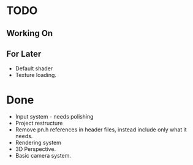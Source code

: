 # TODO

## Working On

## For Later
* Default shader
* Texture loading.

# Done
* Input system - needs polishing
* Project restructure
* Remove pn.h references in header files, instead include only what it needs.
* Rendering system
* 3D Perspective.
* Basic camera system.